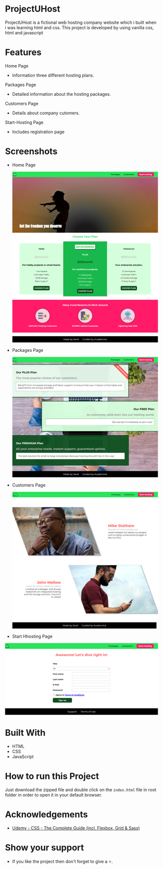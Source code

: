 # ProjectUHost

ProjectUHost is a fictional web hosting company website which i built when i was learning html and css. This project is developed by using vanilla css, html and javascript

# Features

Home Page

- Information three different hosting plans.

Packages Page

- Detailed information about the hosting packages.

Customers Page

- Details about company cutomers.

Start-Hosting Page

- Includes registration page

# Screenshots

- Home Page

  ![Home Page](screenshots/home-page.png)

- Packages Page

  ![Packages Page](screenshots/packages-page.png)

- Customers Page

  ![Customers Page](screenshots/customers-page.png)

- Start Hhosting Page

![Start Hosting Page](screenshots/starthosting-page.png)

# Built With

- HTML
- CSS
- JavaScript

# How to run this Project

Just download the zipped file and double click on the `index.html` file in root folder in order to open it in your default browser.


# Acknowledgements

- [Udemy - CSS - The Complete Guide (incl. Flexbox, Grid & Sass)](https://www.udemy.com/course/css-the-complete-guide-incl-flexbox-grid-sass/)

# Show your support

- If you like the project then don't forget to give a ⭐.

